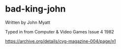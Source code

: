 # bad-king-john

Written by John Myatt

Typed in from Computer & Video Games Issue 4 1982

https://archive.org/details/cvg-magazine-004/page/n1


